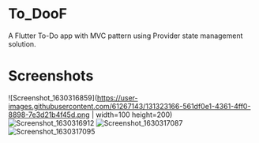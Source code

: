 # To_DooF

A Flutter To-Do app with MVC pattern using Provider state management solution.

# Screenshots
![Screenshot_1630316859](https://user-images.githubusercontent.com/61267143/131323166-561df0e1-4361-4ff0-8898-7e3d21b4f45d.png | width=100 height=200)
![Screenshot_1630316912](https://user-images.githubusercontent.com/61267143/131323231-034852ee-e795-4fde-9f79-1092931a3e50.png)
![Screenshot_1630317087](https://user-images.githubusercontent.com/61267143/131323252-3b4778a7-63ff-476e-b51a-9f118434eb95.png)
![Screenshot_1630317095](https://user-images.githubusercontent.com/61267143/131323272-bef958d5-e7a8-4c5e-95be-fd7d75b22f6a.png)
